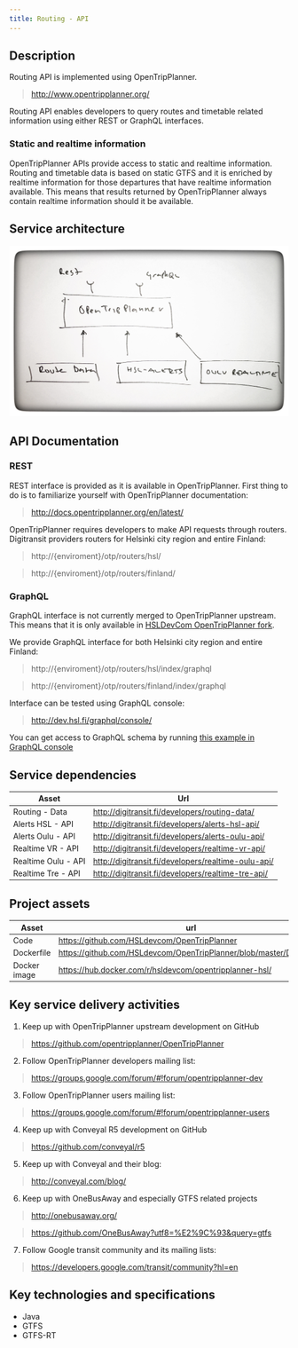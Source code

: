 ```yaml
---
title: Routing - API
---
```

## Description
Routing API is implemented using OpenTripPlanner.
> http://www.opentripplanner.org/

Routing API enables developers to query routes and timetable related information using either REST or GraphQL interfaces.

### Static and realtime information

OpenTripPlanner APIs provide access to static and realtime information. Routing and timetable data is based on static GTFS and it is enriched by realtime information for those departures that have realtime information available. This means that results returned by OpenTripPlanner always contain realtime information should it be available.

## Service architecture
![Architecture](./architecture.jpg)

## API Documentation

### REST
REST interface is provided as it is available in OpenTripPlanner. First thing to do is to familiarize yourself with OpenTripPlanner documentation:
> http://docs.opentripplanner.org/en/latest/

OpenTripPlanner requires developers to make API requests through routers. Digitransit providers routers for Helsinki city region and entire Finland:
> http://{enviroment}/otp/routers/hsl/

> http://{enviroment}/otp/routers/finland/


### GraphQL
GraphQL interface is not currently merged to OpenTripPlanner upstream. This means that it is only available in [HSLDevCom OpenTripPlanner fork](https://github.com/HSLdevcom/OpenTripPlanner).

We provide GraphQL interface for both Helsinki city region and entire Finland:
> http://{enviroment}/otp/routers/hsl/index/graphql

> http://{enviroment}/otp/routers/finland/index/graphql


Interface can be tested using GraphQL console:
> http://dev.hsl.fi/graphql/console/

You can get access to GraphQL schema by running
 [this example in GraphQL console](http://dev.hsl.fi/graphql/console/?query=query%20IntrospectionQuery%20%7B%0A%20%20%20%20__schema%20%7B%0A%20%20%20%20%20%20queryType%20%7B%20name%20%7D%0A%20%20%20%20%20%20mutationType%20%7B%20name%20%7D%0A%20%20%20%20%20%20types%20%7B%0A%20%20%20%20%20%20%20%20...FullType%0A%20%20%20%20%20%20%7D%0A%20%20%20%20%20%20directives%20%7B%0A%20%20%20%20%20%20%20%20name%0A%20%20%20%20%20%20%20%20description%0A%20%20%20%20%20%20%20%20args%20%7B%0A%20%20%20%20%20%20%20%20%20%20...InputValue%0A%20%20%20%20%20%20%20%20%7D%0A%20%20%20%20%20%20%20%20onOperation%0A%20%20%20%20%20%20%20%20onFragment%0A%20%20%20%20%20%20%20%20onField%0A%20%20%20%20%20%20%7D%0A%20%20%20%20%7D%0A%20%20%7D%0A%20%20fragment%20FullType%20on%20__Type%20%7B%0A%20%20%20%20kind%0A%20%20%20%20name%0A%20%20%20%20description%0A%20%20%20%20fields(includeDeprecated%3A%20true)%20%7B%0A%20%20%20%20%20%20name%0A%20%20%20%20%20%20description%0A%20%20%20%20%20%20args%20%7B%0A%20%20%20%20%20%20%20%20...InputValue%0A%20%20%20%20%20%20%7D%0A%20%20%20%20%20%20type%20%7B%0A%20%20%20%20%20%20%20%20...TypeRef%0A%20%20%20%20%20%20%7D%0A%20%20%20%20%20%20isDeprecated%0A%20%20%20%20%20%20deprecationReason%0A%20%20%20%20%7D%0A%20%20%20%20inputFields%20%7B%0A%20%20%20%20%20%20...InputValue%0A%20%20%20%20%7D%0A%20%20%20%20interfaces%20%7B%0A%20%20%20%20%20%20...TypeRef%0A%20%20%20%20%7D%0A%20%20%20%20enumValues(includeDeprecated%3A%20true)%20%7B%0A%20%20%20%20%20%20name%0A%20%20%20%20%20%20description%0A%20%20%20%20%20%20isDeprecated%0A%20%20%20%20%20%20deprecationReason%0A%20%20%20%20%7D%0A%20%20%20%20possibleTypes%20%7B%0A%20%20%20%20%20%20...TypeRef%0A%20%20%20%20%7D%0A%20%20%7D%0A%20%20fragment%20InputValue%20on%20__InputValue%20%7B%0A%20%20%20%20name%0A%20%20%20%20description%0A%20%20%20%20type%20%7B%20...TypeRef%20%7D%0A%20%20%20%20defaultValue%0A%20%20%7D%0A%20%20fragment%20TypeRef%20on%20__Type%20%7B%0A%20%20%20%20kind%0A%20%20%20%20name%0A%20%20%20%20ofType%20%7B%0A%20%20%20%20%20%20kind%0A%20%20%20%20%20%20name%0A%20%20%20%20%20%20ofType%20%7B%0A%20%20%20%20%20%20%20%20kind%0A%20%20%20%20%20%20%20%20name%0A%20%20%20%20%20%20%20%20ofType%20%7B%0A%20%20%20%20%20%20%20%20%20%20kind%0A%20%20%20%20%20%20%20%20%20%20name%0A%20%20%20%20%20%20%20%20%7D%0A%20%20%20%20%20%20%7D%0A%20%20%20%20%7D%0A%20%20%7D)

## Service dependencies
| Asset               |  Url                                                        |
|---------------------|-------------------------------------------------------------|
| Routing - Data      | http://digitransit.fi/developers/routing-data/
| Alerts HSL - API    | http://digitransit.fi/developers/alerts-hsl-api/
| Alerts Oulu - API   | http://digitransit.fi/developers/alerts-oulu-api/
| Realtime VR - API   | http://digitransit.fi/developers/realtime-vr-api/
| Realtime Oulu - API | http://digitransit.fi/developers/realtime-oulu-api/
| Realtime Tre  - API | http://digitransit.fi/developers/realtime-tre-api/

## Project assets

| Asset         | url                                                                       |
|---------------|---------------------------------------------------------------------------|
| Code          | https://github.com/HSLdevcom/OpenTripPlanner                              |
| Dockerfile    | https://github.com/HSLdevcom/OpenTripPlanner/blob/master/Dockerfile       |
| Docker image  | https://hub.docker.com/r/hsldevcom/opentripplanner-hsl/                   |


## Key service delivery activities
1. Keep up with OpenTripPlanner upstream development on GitHub
> https://github.com/opentripplanner/OpenTripPlanner
2. Follow OpenTripPlanner developers mailing list:
> https://groups.google.com/forum/#!forum/opentripplanner-dev
3. Follow OpenTripPlanner users mailing list:
> https://groups.google.com/forum/#!forum/opentripplanner-users
4. Keep up with Conveyal R5 development on GitHub
> https://github.com/conveyal/r5
5. Keep up with Conveyal and their blog:
> http://conveyal.com/blog/
6. Keep up with OneBusAway and especially GTFS related projects
> http://onebusaway.org/

> https://github.com/OneBusAway?utf8=%E2%9C%93&query=gtfs
7. Follow Google transit community and its mailing lists:
> https://developers.google.com/transit/community?hl=en

## Key technologies and specifications
- Java
- GTFS
- GTFS-RT
